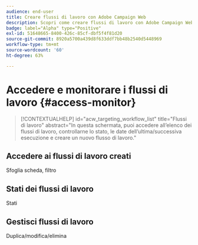 ```yaml
---
audience: end-user
title: Creare flussi di lavoro con Adobe Campaign Web
description: Scopri come creare flussi di lavoro con Adobe Campaign Web
badge: label="Alpha" type="Positive"
exl-id: 51648665-8400-426c-85cf-dbf5f4f81d20
source-git-commit: 8920a5700a439d8f633ddf7bb48b2540d5448969
workflow-type: tm+mt
source-wordcount: '60'
ht-degree: 63%

---
```


# Accedere e monitorare i flussi di lavoro {#access-monitor}

>[!CONTEXTUALHELP]
>id="acw_targeting_workflow_list"
>title="Flussi di lavoro"
>abstract="In questa schermata, puoi accedere all’elenco dei flussi di lavoro, controllarne lo stato, le date dell’ultima/successiva esecuzione e creare un nuovo flusso di lavoro."


## Accedere ai flussi di lavoro creati

Sfoglia scheda, filtro

## Stati dei flussi di lavoro

Stati

## Gestisci flussi di lavoro

Duplica/modifica/elimina
